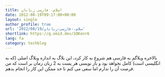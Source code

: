```yaml
---
title: سلام، فارسی زبانان!
date: 2012-08-19T09:17:00+00:00
layout: single
author_profile: true
url: '2012/08/19/سلام،-فارسی-زبانان'
shortlink: https://g.omid.dev/1OKonr6
lang: fa
category: techblog
---
```

بالاخره وبلاگم به فارسی هم شروع به کار کرد، این بلاگ به اندازه وبلاگ اصلی (که به انگلیسی است) کامل نخواهد بود و باز نویسی هر پست به 2 زبان زمان بر است که من فرصت آن را ندارم اما سعی می کنم تا حد ممکن این کار را انجام بدهم.